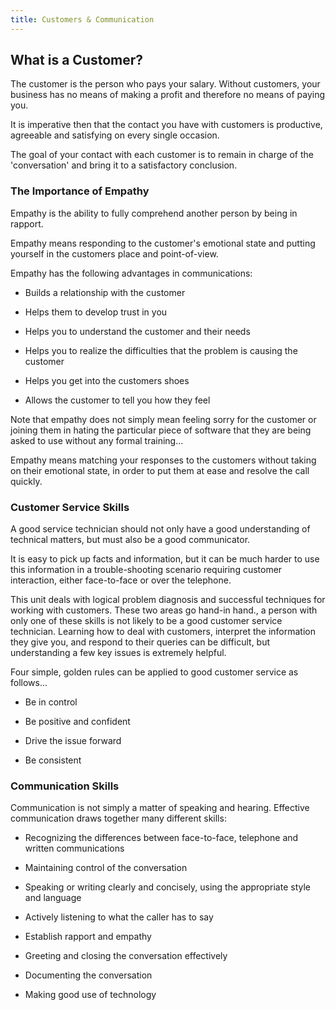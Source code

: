 ```yaml
---
title: Customers & Communication
---
```


## What is a Customer?

The customer is the person who pays your salary. Without customers, your business has no means of making a profit and therefore no means of paying you.

It is imperative then that the contact you have with customers is productive, agreeable and satisfying on every single occasion.

The goal of your contact with each customer is to remain in charge of the 'conversation' and bring it to a satisfactory conclusion.

### The Importance of Empathy

Empathy is the ability to fully comprehend another person by being in rapport.

Empathy means responding to the customer's emotional state and putting yourself in the customers place and point-of-view.

Empathy has the following advantages in communications:

* Builds a relationship with the customer

* Helps them to develop trust in you

* Helps you to understand the customer and their needs

* Helps you to realize the difficulties that the problem is causing the customer

* Helps you get into the customers shoes

* Allows the customer to tell you how they feel

Note that empathy does not simply mean feeling sorry for the customer or joining them in hating the particular piece of software that they are being asked to use without any formal training...

Empathy means matching your responses to the customers without taking on their emotional state, in order to put them at ease and resolve the call quickly.

### Customer Service Skills

A good service technician should not only have a good understanding of technical matters, but must also be a good communicator.

It is easy to pick up facts and information, but it can be much harder to use this information in a trouble-shooting scenario requiring customer interaction, either face-to-face or over the telephone.

This unit deals with logical problem diagnosis and successful techniques for working with customers. These two areas go hand-in hand., a person with only one of these skills is not likely to be a good customer service technician. Learning how to deal with customers, interpret the information they give you, and respond to their queries can be difficult, but understanding a few key issues is extremely helpful.

Four simple, golden rules can be applied to good customer service as follows...

* Be in control

* Be positive and confident

* Drive the issue forward

* Be consistent

### Communication Skills

Communication is not simply a matter of speaking and hearing. Effective communication draws together many different skills:

+ Recognizing the differences between face-to-face, telephone and written communications

* Maintaining control of the conversation

* Speaking or writing clearly and concisely, using the appropriate style and language

* Actively listening to what the caller has to say

* Establish rapport and empathy

* Greeting and closing the conversation effectively

* Documenting the conversation

* Making good use of technology